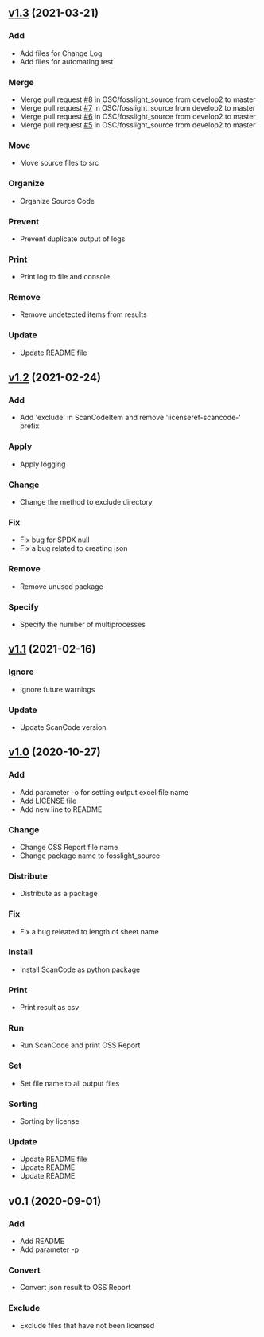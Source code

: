
<a name="v1.3"></a>
## [v1.3](http://mod.lge.com/code/projects/OSC/repos/fosslight_source/compare/v1.2...v1.3) (2021-03-21)

### Add

* Add files for Change Log
* Add files for automating test

### Merge

* Merge pull request [#8](http://mod.lge.com/code/projects/OSC/repos/fosslight_source/issues/8) in OSC/fosslight_source from develop2 to master
* Merge pull request [#7](http://mod.lge.com/code/projects/OSC/repos/fosslight_source/issues/7) in OSC/fosslight_source from develop2 to master
* Merge pull request [#6](http://mod.lge.com/code/projects/OSC/repos/fosslight_source/issues/6) in OSC/fosslight_source from develop2 to master
* Merge pull request [#5](http://mod.lge.com/code/projects/OSC/repos/fosslight_source/issues/5) in OSC/fosslight_source from develop2 to master

### Move

* Move source files to src

### Organize

* Organize Source Code

### Prevent

* Prevent duplicate output of logs

### Print

* Print log to file and console

### Remove

* Remove undetected items from results

### Update

* Update README file


<a name="v1.2"></a>
## [v1.2](http://mod.lge.com/code/projects/OSC/repos/fosslight_source/compare/v1.1...v1.2) (2021-02-24)

### Add

* Add 'exclude' in ScanCodeItem and remove 'licenseref-scancode-' prefix

### Apply

* Apply logging

### Change

* Change the method to exclude directory

### Fix

* Fix bug for SPDX null
* Fix a bug related to creating json

### Remove

* Remove unused package

### Specify

* Specify the number of multiprocesses


<a name="v1.1"></a>
## [v1.1](http://mod.lge.com/code/projects/OSC/repos/fosslight_source/compare/v1.0...v1.1) (2021-02-16)

### Ignore

* Ignore future warnings

### Update

* Update ScanCode version


<a name="v1.0"></a>
## [v1.0](http://mod.lge.com/code/projects/OSC/repos/fosslight_source/compare/v0.1...v1.0) (2020-10-27)

### Add

* Add parameter -o for setting output excel file name
* Add LICENSE file
* Add new line to README

### Change

* Change OSS Report file name
* Change package name to fosslight_source

### Distribute

* Distribute as a package

### Fix

* Fix a bug releated to length of sheet name

### Install

* Install ScanCode as python package

### Print

* Print result as csv

### Run

* Run ScanCode and print OSS Report

### Set

* Set file name to all output files

### Sorting

* Sorting by license

### Update

* Update README file
* Update README
* Update README


<a name="v0.1"></a>
## v0.1 (2020-09-01)

### Add

* Add README
* Add parameter -p

### Convert

* Convert json result to OSS Report

### Exclude

* Exclude files that have not been licensed

